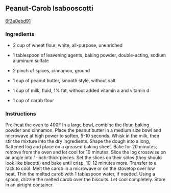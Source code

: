 ## Peanut-Carob Isabooscotti

[6f3e0ebd91](http://www.food.com/recipe/peanut-carob-isabooscotti-437889)

### Ingredients

 - 2 cup of wheat flour, white, all-purpose, unenriched

 - 1 tablespoon of leavening agents, baking powder, double-acting, sodium aluminum sulfate

 - 2 pinch of spices, cinnamon, ground

 - 1 cup of peanut butter, smooth style, without salt

 - 1 cup of milk, fluid, 1% fat, without added vitamin a and vitamin d

 - 1 cup of carob flour

### Instructions

Pre-heat the oven to 400F In a large bowl, combine the flour, baking powder and cinnamon. Place the peanut butter in a medium size bowl and microwave at high power to soften, 5-10 seconds. Whisk in the milk, then stir the mixture into the dry ingredients. Shape the dough into a long, flattened log and place on a greased baking sheet. Bake for 20 minutes; remove from the oven and let cool for 10 minutes. Slice the log crosswise on an angle into 1-inch-thick pieces. Set the slices on their sides (they should look like biscotti) and bake until crisp, 10-12 minutes more. Transfer to a rack to cool. Melt the carob in a microwave or on the stovetop over low heat. Thin the melted carob with 1 tablespoon water, if needed. Using a spoon, drizzle the melted carob over the biscuits. Let cool completely. Store in an airtight container.